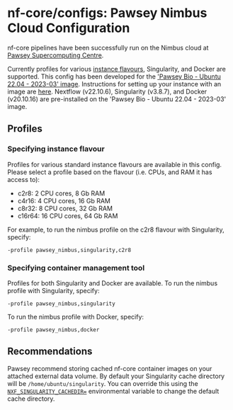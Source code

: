 # nf-core/configs: Pawsey Nimbus Cloud Configuration

nf-core pipelines have been successfully run on the Nimbus cloud at [Pawsey Supercomputing Centre](https://pawsey.org.au/).

Currently profiles for various [instance flavours](https://support.pawsey.org.au/documentation/display/US/How+to+Choose+a+Flavour), Singularity, and Docker are supported. This config has been developed for the ['Pawsey Bio - Ubuntu 22.04 - 2023-03' image](https://support.pawsey.org.au/documentation/display/US/Nimbus+for+Bioinformatics). Instructions for setting up your instance with an image are [here](https://support.pawsey.org.au/documentation/display/US/Create+a+Nimbus+Instance). Nextflow (v22.10.6), Singularity (v3.8.7), and Docker (v20.10.16) are pre-installed on the 'Pawsey Bio - Ubuntu 22.04 - 2023-03' image.

## Profiles

### Specifying instance flavour

Profiles for various standard instance flavours are available in this config. Please select a profile based on the flavour (i.e. CPUs, and RAM it has access to):

- c2r8: 2 CPU cores,  8 Gb RAM
- c4r16: 4 CPU cores, 16 Gb RAM
- c8r32: 8 CPU cores, 32 Gb RAM
- c16r64: 16 CPU cores, 64 Gb RAM

For example, to run the nimbus profile on the c2r8 flavour with Singularity, specify:

```
-profile pawsey_nimbus,singularity,c2r8
```

### Specifying container management tool

Profiles for both Singularity and Docker are available. To run the nimbus profile with Singularity, specify:

```
-profile pawsey_nimbus,singularity
```

To run the nimbus profile with Docker, specify:

```
-profile pawsey_nimbus,docker
```

## Recommendations

Pawsey recommend storing cached nf-core container images on your attached external data volume. By default your Singularity cache directory will be `/home/ubuntu/singularity`. You can override this using the [`NXF_SINGULARITY_CACHEDIR=`](https://www.nextflow.io/docs/latest/singularity.html) environmental variable to change the default cache directory.
